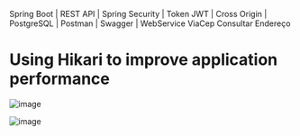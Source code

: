 Spring Boot | REST API | Spring Security | Token JWT | Cross Origin | PostgreSQL | Postman | Swagger | WebService ViaCep Consultar Endereço

# Using Hikari to improve application performance

![image](https://github.com/user-attachments/assets/042797e4-c691-4626-8bb2-465953d2ae6a)

![image](https://github.com/user-attachments/assets/f1b78df5-bfc5-418b-a6e9-6856b7436667)



